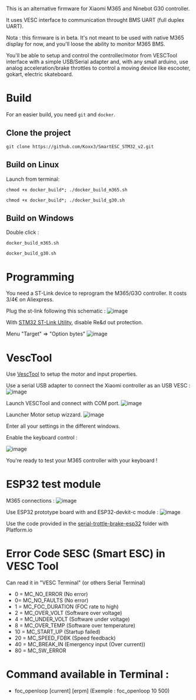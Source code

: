 This is an alternative firmware for Xiaomi M365 and Ninebot G30 controller.

It uses VESC interface to communication throught BMS UART (full duplex UART).

Nota : this firmware is in beta. It's not meant to be used with native M365 display for now, and you'll loose the ability to monitor M365 BMS.

You'll be able to setup and control the controller/motor from VESCTool interface with a simple USB/Serial adapter and, with any small arduino, use analog acceleration/brake throttles to control a moving device like escooter, gokart, electric skateboard.

# Build

For an easier build, you need `git` and `docker`.

## Clone the project
`git clone https://github.com/Koxx3/SmartESC_STM32_v2.git`

## Build on Linux
Launch from terminal:

`chmod +x docker_build*; ./docker_build_m365.sh`

`chmod +x docker_build*; ./docker_build_g30.sh`

## Build on Windows
Double click :

`docker_build_m365.sh`

`docker_build_g30.sh`


# Programming

You need a ST-Link device to reprogram the M365/G3O controller.
It costs 3/4€ on Aliexpress.

Plug the st-link following this schematic :
![image](https://user-images.githubusercontent.com/11454444/146688635-b5a1ed07-3482-420f-b324-9e58b0a19dc9.png)

With [STM32 ST-Link Utility](https://www.st.com/en/development-tools/stsw-link004.html), disable Re&d out protection.

Menu "Target" => "Option bytes"
![image](https://user-images.githubusercontent.com/11454444/146688019-3e5122c7-f3fb-4964-a44f-684af023746e.png)


# VescTool

Use [VescTool](https://vesc-project.com/vesc_tool) to setup the motor and input properties.

Use a serial USB adapter to connect the Xiaomi controller as an USB VESC :
![image](https://user-images.githubusercontent.com/11454444/146688647-e3e4d833-7c93-4b4b-a297-cc61ba52071e.png)

Launch VESCTool and connect with COM port.
![image](https://user-images.githubusercontent.com/11454444/146687240-e393ea2e-dfd9-4fac-870e-4cf526a61187.png)

Launcher Motor setup wizzard.
![image](https://user-images.githubusercontent.com/11454444/146688494-b4a6c183-a89f-4517-af1f-61b5358aad40.png)

Enter all your settings in the different windows.

Enable the keyboard control :

![image](https://user-images.githubusercontent.com/11454444/146688470-adf8a8f7-e3b4-43f4-9038-479d3d5585c5.png)

You're ready to test your M365 controller with your keyboard !


# ESP32 test module

M365 connections :
![image](https://user-images.githubusercontent.com/11454444/146688619-c3bc8e6d-6884-4b1c-81d6-9ec456d1e41b.png)

Use ESP32 prototype board with and ESP32-devkit-c module :
![image](https://user-images.githubusercontent.com/11454444/146688428-d8978339-fab1-4a7b-a88f-305298b6b64f.png)

Use the code provided in the [serial-trottle-brake-esp32](/serial-trottle-brake-esp32) folder with Platform.io

# Error Code SESC (Smart ESC) in VESC Tool

Can read it in "VESC Terminal" (or others Serial Terminal)

- 0 = MC_NO_ERROR     (No error)
- 0= MC_NO_FAULTS     (No error)
- 1 = MC_FOC_DURATION (FOC rate to high)
- 2 = MC_OVER_VOLT    (Software over voltage)
- 4 = MC_UNDER_VOLT   (Software under voltage)
- 8 = MC_OVER_TEMP    (Software over temperature)
- 10 = MC_START_UP    (Startup failed)
- 20 = MC_SPEED_FDBK  (Speed feedback)
- 40 = MC_BREAK_IN    (Emergency input (Over current))
- 80 = MC_SW_ERROR

# Command available in Terminal :

- foc_openloop [current] [erpm]  (Exemple : foc_openloop 10 500)
